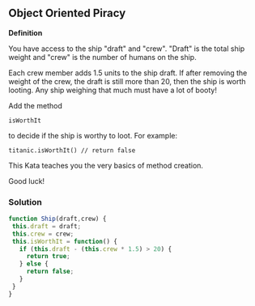 
## Object Oriented Piracy

**Definition**

You have access to the ship "draft" and "crew". "Draft" is the total ship weight and "crew" is the number of humans on the ship.

Each crew member adds 1.5 units to the ship draft. If after removing the weight of the crew, the draft is still more than 20, then the ship is worth looting. Any ship weighing that much must have a lot of booty!

Add the method

```
isWorthIt
```

to decide if the ship is worthy to loot. For example:

```
titanic.isWorthIt() // return false
```

This Kata teaches you the very basics of method creation.

Good luck!



### Solution

```javascript
function Ship(draft,crew) {
 this.draft = draft;
 this.crew = crew;
 this.isWorthIt = function() {
   if (this.draft - (this.crew * 1.5) > 20) {
     return true;
   } else {
     return false;
   }
 } 
}
